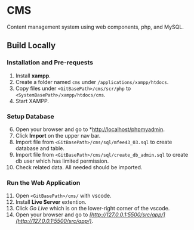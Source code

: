 # CMS

Content management system using web components, php, and MySQL.

## Build Locally

### Installation and Pre-requests
1. Install **xampp**.
2. Create a folder named `cms` under `/applications/xampp/htdocs`.
3. Copy files under `<GitBasePath>/cms/scr/php` to `<SystemBasePath>/xampp/htdocs/cms`.
4. Start XAMPP.

### Setup Database
6. Open your browser and go to *[http://localhost/phpmyadmin](http://localhost/phpmyadmin*).
7. Click **Import** on the upper nav bar.
8. Import file from `<GitBasePath>/cms/sql/mfee43_03.sql` to create database and table.
9. Import file from `<GitBasePath>/cms/sql/create_db_admin.sql` to create db user which has limited permission.
10. Check related data. All needed should be imported.

### Run the Web Application
11. Open `<GitBasePath>/cms/` with vscode.
12. Install **Live Server** extention.
13. Click *Go Live* which is on the lower-right corner of the vscode.
14. Open your browser and go to *[http://127.0.0.1:5500/src/app/](http://127.0.0.1:5500/src/app/)*.
